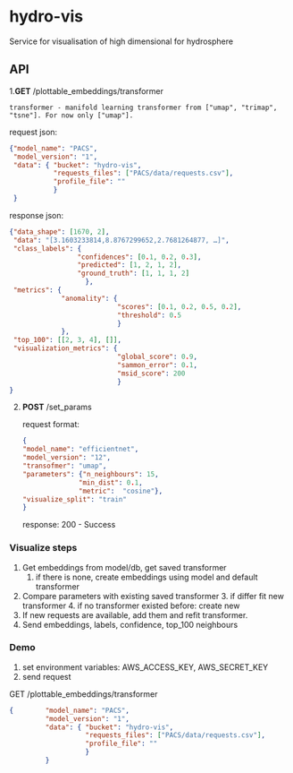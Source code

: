 # hydro-vis
Service for visualisation of high dimensional for hydrosphere

## API

1.**GET** /plottable_embeddings/transformer

    transformer - manifold learning transformer from ["umap", "trimap", "tsne"]. For now only ["umap"].
  
   request json:   
```json
{"model_name": "PACS",
 "model_version": "1",
 "data": { "bucket": "hydro-vis",
           "requests_files": ["PACS/data/requests.csv"],
           "profile_file": ""
           }
 }
```
    
   response json:
```json
{"data_shape": [1670, 2],
 "data": "[3.1603233814,8.8767299652,2.7681264877, …]",
 "class_labels": {
                 "confidences": [0.1, 0.2, 0.3],
                 "predicted": [1, 2, 1, 2],
                 "ground_truth": [1, 1, 1, 2]
                   },
 "metrics": {
             "anomality": {
                           "scores": [0.1, 0.2, 0.5, 0.2],
                           "threshold": 0.5
                           }
             },
 "top_100": [[2, 3, 4], []],  
 "visualization_metrics": {
                           "global_score": 0.9,
                           "sammon_error": 0.1,
                           "msid_score": 200
                           }
}
```
    
2. **POST** /set_params
  
    request format:
    ```json
   {
   "model_name": "efficientnet",
   "model_version": "12",
   "transofmer": "umap",
   "parameters": {"n_neighbours": 15,
                  "min_dist": 0.1,
                  "metric":  "cosine"},
   "visualize_split": "train"
    }
    ```
    response:
    200 - Success
    

### Visualize steps
1. Get embeddings from model/db, get saved transformer
    1. if there is none, create embeddings using model and default transformer
2. Compare parameters with existing saved transformer
    3. if differ fit new transformer
    4. if no transformer existed before: create new
3. If new requests are available, add them and refit transformer.
4. Send embeddings, labels, confidence, top_100 neighbours


### Demo
1. set environment variables: AWS_ACCESS_KEY, AWS_SECRET_KEY
2. send request 

GET /plottable_embeddings/transformer 

```json
{        "model_name": "PACS",
         "model_version": "1",
         "data": { "bucket": "hydro-vis",
                   "requests_files": ["PACS/data/requests.csv"],
                   "profile_file": ""
                   }
         }
```